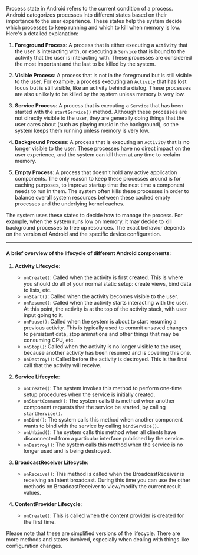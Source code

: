 
Process state in Android refers to the current condition of a process. Android categorizes processes into different states based on their importance to the user experience. These states help the system decide which processes to keep running and which to kill when memory is low. Here's a detailed explanation:

1. **Foreground Process**: A process that is either executing a `Activity` that the user is interacting with, or executing a `Service` that is bound to the activity that the user is interacting with. These processes are considered the most important and the last to be killed by the system.

2. **Visible Process**: A process that is not in the foreground but is still visible to the user. For example, a process executing an `Activity` that has lost focus but is still visible, like an activity behind a dialog. These processes are also unlikely to be killed by the system unless memory is very low.

3. **Service Process**: A process that is executing a `Service` that has been started with the `startService()` method. Although these processes are not directly visible to the user, they are generally doing things that the user cares about (such as playing music in the background), so the system keeps them running unless memory is very low.

4. **Background Process**: A process that is executing an `Activity` that is no longer visible to the user. These processes have no direct impact on the user experience, and the system can kill them at any time to reclaim memory.

5. **Empty Process**: A process that doesn't hold any active application components. The only reason to keep these processes around is for caching purposes, to improve startup time the next time a component needs to run in them. The system often kills these processes in order to balance overall system resources between these cached empty processes and the underlying kernel caches.

The system uses these states to decide how to manage the process. For example, when the system runs low on memory, it may decide to kill background processes to free up resources. The exact behavior depends on the version of Android and the specific device configuration.


---
#### A brief overview of the lifecycle of different Android components:

1. **Activity Lifecycle**:

   - `onCreate()`: Called when the activity is first created. This is where you should do all of your normal static setup: create views, bind data to lists, etc.
   - `onStart()`: Called when the activity becomes visible to the user.
   - `onResume()`: Called when the activity starts interacting with the user. At this point, the activity is at the top of the activity stack, with user input going to it.
   - `onPause()`: Called when the system is about to start resuming a previous activity. This is typically used to commit unsaved changes to persistent data, stop animations and other things that may be consuming CPU, etc.
   - `onStop()`: Called when the activity is no longer visible to the user, because another activity has been resumed and is covering this one.
   - `onDestroy()`: Called before the activity is destroyed. This is the final call that the activity will receive.

2. **Service Lifecycle**:

   - `onCreate()`: The system invokes this method to perform one-time setup procedures when the service is initially created.
   - `onStartCommand()`: The system calls this method when another component requests that the service be started, by calling `startService()`.
   - `onBind()`: The system calls this method when another component wants to bind with the service by calling `bindService()`.
   - `onUnbind()`: The system calls this method when all clients have disconnected from a particular interface published by the service.
   - `onDestroy()`: The system calls this method when the service is no longer used and is being destroyed.

3. **BroadcastReceiver Lifecycle**:

   - `onReceive()`: This method is called when the BroadcastReceiver is receiving an Intent broadcast. During this time you can use the other methods on BroadcastReceiver to view/modify the current result values.

4. **ContentProvider Lifecycle**:

   - `onCreate()`: This is called when the content provider is created for the first time.

Please note that these are simplified versions of the lifecycle. There are more methods and states involved, especially when dealing with things like configuration changes.